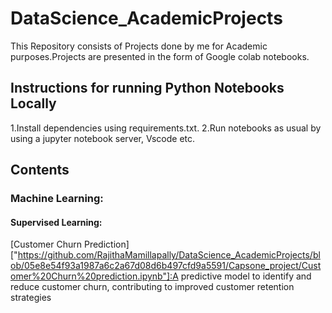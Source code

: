 # DataScience_AcademicProjects
This Repository consists of Projects done by me for Academic purposes.Projects are presented in the form of Google colab notebooks.
## Instructions for running Python Notebooks Locally
1.Install dependencies using requirements.txt.
2.Run notebooks as usual by using a jupyter notebook server, Vscode etc.
## Contents
### Machine Learning:
#### Supervised Learning:
[Customer Churn Prediction]["https://github.com/RajithaMamillapally/DataScience_AcademicProjects/blob/05e8e54f93a1987a6c2a67d08d6b497cfd9a5591/Capsone_project/Customer%20Churn%20prediction.ipynb"]:A predictive model to identify and reduce customer churn, contributing to improved customer retention strategies
